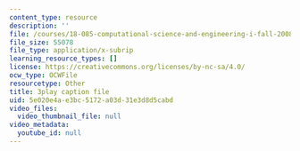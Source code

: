 ```yaml
---
content_type: resource
description: ''
file: /courses/18-085-computational-science-and-engineering-i-fall-2008/5e020e4ae3bc5172a03d31e3d8d5cabd_UdpdZ0diXUg.vtt
file_size: 55078
file_type: application/x-subrip
learning_resource_types: []
license: https://creativecommons.org/licenses/by-nc-sa/4.0/
ocw_type: OCWFile
resourcetype: Other
title: 3play caption file
uid: 5e020e4a-e3bc-5172-a03d-31e3d8d5cabd
video_files:
  video_thumbnail_file: null
video_metadata:
  youtube_id: null
---
```

